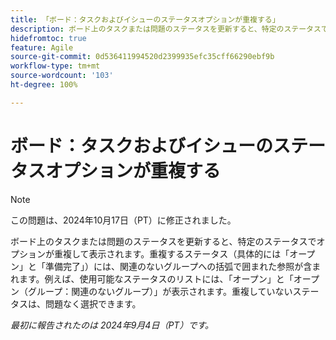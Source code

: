 ```yaml
---
title: 「ボード：タスクおよびイシューのステータスオプションが重複する」
description: ボード上のタスクまたは問題のステータスを更新すると、特定のステータスでオプションが重複して表示されます。
hidefromtoc: true
feature: Agile
source-git-commit: 0d536411994520d2399935efc35cff66290ebf9b
workflow-type: tm+mt
source-wordcount: '103'
ht-degree: 100%

---
```


# ボード：タスクおよびイシューのステータスオプションが重複する

>[!NOTE]
>
>この問題は、2024年10月17日（PT）に修正されました。

ボード上のタスクまたは問題のステータスを更新すると、特定のステータスでオプションが重複して表示されます。重複するステータス（具体的には「オープン」と「準備完了」）には、関連のないグループへの括弧で囲まれた参照が含まれます。例えば、使用可能なステータスのリストには、「オープン」と「オープン（グループ：関連のないグループ）」が表示されます。重複していないステータスは、問題なく選択できます。

_最初に報告されたのは 2024年9月4日（PT）です。_
